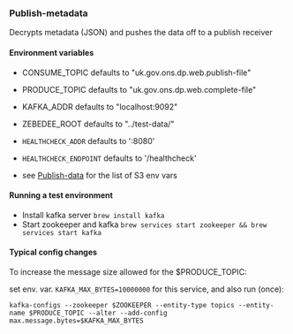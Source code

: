 ### Publish-metadata

Decrypts metadata (JSON) and pushes the data off to a publish receiver

#### Environment variables
* CONSUME_TOPIC defaults to "uk.gov.ons.dp.web.publish-file"
* PRODUCE_TOPIC defaults to "uk.gov.ons.dp.web.complete-file"
* KAFKA_ADDR defaults to "localhost:9092"
* ZEBEDEE_ROOT defaults to "../test-data/"

* `HEALTHCHECK_ADDR` defaults to ':8080'
* `HEALTHCHECK_ENDPOINT` defaults to '/healthcheck'

* see [Publish-data](publish-data/README.md) for the list of S3 env vars

#### Running a test environment
* Install kafka server ```brew install kafka```
* Start zookeeper and kafka ```brew services start zookeeper && brew services start kafka```

#### Typical config changes

To increase the message size allowed for the $PRODUCE_TOPIC:

set env. var. `KAFKA_MAX_BYTES=10000000` for this service, and also run (once):

`kafka-configs --zookeeper $ZOOKEEPER --entity-type topics --entity-name $PRODUCE_TOPIC --alter --add-config max.message.bytes=$KAFKA_MAX_BYTES`
